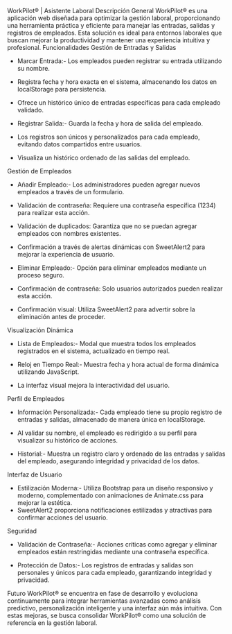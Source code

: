 WorkPilot® | Asistente Laboral
Descripción General
WorkPilot® es una aplicación web diseñada para optimizar la gestión laboral, proporcionando una herramienta práctica y eficiente para manejar las entradas, salidas y registros de empleados. Esta solución es ideal para entornos laborales que buscan mejorar la productividad y mantener una experiencia intuitiva y profesional.
Funcionalidades
Gestión de Entradas y Salidas
- Marcar Entrada:- Los empleados pueden registrar su entrada utilizando su nombre.
- Registra fecha y hora exacta en el sistema, almacenando los datos en localStorage para persistencia.
- Ofrece un histórico único de entradas específicas para cada empleado validado.

- Registrar Salida:- Guarda la fecha y hora de salida del empleado.
- Los registros son únicos y personalizados para cada empleado, evitando datos compartidos entre usuarios.
- Visualiza un histórico ordenado de las salidas del empleado.


Gestión de Empleados
- Añadir Empleado:- Los administradores pueden agregar nuevos empleados a través de un formulario.
- Validación de contraseña: Requiere una contraseña específica (1234) para realizar esta acción.
- Validación de duplicados: Garantiza que no se puedan agregar empleados con nombres existentes.
- Confirmación a través de alertas dinámicas con SweetAlert2 para mejorar la experiencia de usuario.

- Eliminar Empleado:- Opción para eliminar empleados mediante un proceso seguro.
- Confirmación de contraseña: Solo usuarios autorizados pueden realizar esta acción.
- Confirmación visual: Utiliza SweetAlert2 para advertir sobre la eliminación antes de proceder.


Visualización Dinámica
- Lista de Empleados:- Modal que muestra todos los empleados registrados en el sistema, actualizado en tiempo real.

- Reloj en Tiempo Real:- Muestra fecha y hora actual de forma dinámica utilizando JavaScript.
- La interfaz visual mejora la interactividad del usuario.


Perfil de Empleados
- Información Personalizada:- Cada empleado tiene su propio registro de entradas y salidas, almacenado de manera única en localStorage.
- Al validar su nombre, el empleado es redirigido a su perfil para visualizar su histórico de acciones.

- Historial:- Muestra un registro claro y ordenado de las entradas y salidas del empleado, asegurando integridad y privacidad de los datos.


Interfaz de Usuario
- Estilización Moderna:- Utiliza Bootstrap para un diseño responsivo y moderno, complementado con animaciones de Animate.css para mejorar la estética.
- SweetAlert2 proporciona notificaciones estilizadas y atractivas para confirmar acciones del usuario.



Seguridad
- Validación de Contraseña:- Acciones críticas como agregar y eliminar empleados están restringidas mediante una contraseña específica.

- Protección de Datos:- Los registros de entradas y salidas son personales y únicos para cada empleado, garantizando integridad y privacidad.



Futuro
WorkPilot® se encuentra en fase de desarrollo y evoluciona continuamente para integrar herramientas avanzadas como análisis predictivo, personalización inteligente y una interfaz aún más intuitiva. Con estas mejoras, se busca consolidar WorkPilot® como una solución de referencia en la gestión laboral.

